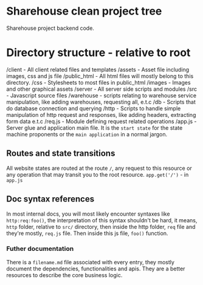 # Sharehouse clean project tree
Sharehouse project backend code.

# Directory structure - relative to root 
/client - All client related files and templates
    /assets - Asset file including images, css and js file 
        /public_html - All html files will mostly belong to this directory.
        /css - Stylesheets to most files in public_html
        /images - Images and other graphical assets
/server - All server side scripts and modules 
  /src - Javascript source files
    /warehouse - scripts relating to warehouse service manipulation, like adding warehouses, requesting all, e.t.c 
    /db - Scripts that do database connection and querying
    /http - Scripts to handle simple manipulation of http request and responses, like adding headers, extracting form data e.t.c 
      /req.js - Module defining request related operations
/app.js - Server glue and application main file. It is the `start state` for the state machine proponents or the `main application` in a normal jargon.

## Routes and state transitions
All website states are routed at the route `/`, any request to this resource or any operation that may transit you to the root resource.
`app.get('/')` - in `app.js`  

## Doc syntax references 
In most internal docs, you will most likely encounter syntaxes like `http:req:foo()`, the interpretation of this syntax shouldn't be hard, it means, `http` folder, relative to `src/` directory, then inside the http folder, `req` file and they're mostly, `req.js` file. Then inside this js file, `foo()` function.

### Futher documentation
There is a `filename.md` file associated with every entry, they mostly document the dependencies, functionalities and apis. They are a better resources to describe the core business logic.

